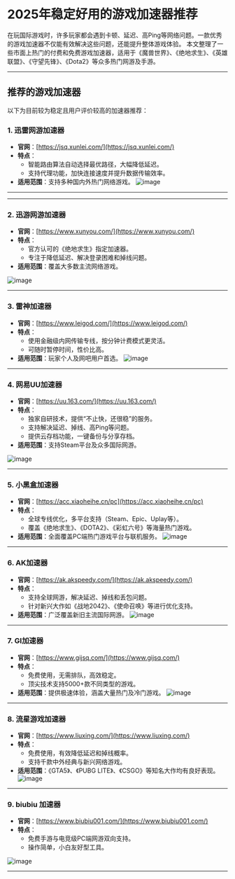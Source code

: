 # 2025年稳定好用的游戏加速器推荐

在玩国际游戏时，许多玩家都会遇到卡顿、延迟、高Ping等网络问题。一款优秀的游戏加速器不仅能有效解决这些问题，还能提升整体游戏体验。
本文整理了一些市面上热门的付费和免费游戏加速器，适用于《魔兽世界》、《绝地求生》、《英雄联盟》、《守望先锋》、《Dota2》等众多热门网游及手游。

---

## 推荐的游戏加速器

以下为目前较为稳定且用户评价较高的加速器推荐：

### 1. 迅雷网游加速器
- **官网**：[https://jsq.xunlei.com/](https://jsq.xunlei.com/)
- **特点**：
  - 智能路由算法自动选择最优路径，大幅降低延迟。
  - 支持代理功能，加快连接速度并提升数据传输效率。
- **适用范围**：支持多种国内外热门网络游戏。
![image](https://github.com/user-attachments/assets/eae8df4b-7149-40c3-a30d-de6ff33913c8)

---

---

### 2. 迅游网游加速器
- **官网**：[https://www.xunyou.com/](https://www.xunyou.com/)
- **特点**：
  - 官方认可的《绝地求生》指定加速器。
  - 专注于降低延迟、解决登录困难和掉线问题。
- **适用范围**：覆盖大多数主流网络游戏。

![image](https://github.com/user-attachments/assets/ffa509e0-824c-4e59-af51-9e46473010b9)

---

### 3. 雷神加速器
- **官网**：[https://www.leigod.com/](https://www.leigod.com/)
- **特点**：
  - 使用金融级内网传输专线，按分钟计费模式更灵活。
  - 可随时暂停时间，性价比高。
- **适用范围**：玩家个人及网吧用户首选。
![image](https://github.com/user-attachments/assets/3bb296f3-f274-46f3-a8e2-022cc9aa8cc6)

---
### 4. 网易UU加速器
- **官网**：[https://uu.163.com/](https://uu.163.com/)
- **特点**：
  - 独家自研技术，提供“不止快，还很稳”的服务。
  - 支持解决延迟、掉线、高Ping等问题。
  - 提供云存档功能，一键备份与分享存档。
- **适用范围**：支持Steam平台及众多国际网游。

![image](https://github.com/user-attachments/assets/8c18ad1e-5d8c-4447-8d27-d7753696e14e)

---

### 5. 小黑盒加速器
- **官网**：[https://acc.xiaoheihe.cn/pc](https://acc.xiaoheihe.cn/pc)
- **特点**：
  - 全球专线优化，多平台支持（Steam、Epic、Uplay等）。
  - 覆盖《绝地求生》、《DOTA2》、《彩虹六号》等海量热门游戏。
- **适用范围**：全面覆盖PC端热门游戏平台与联机服务。
![image](https://github.com/user-attachments/assets/08b9cae1-02c2-456e-9ed4-428d06c6a879)

---

### 6. AK加速器
- **官网**：[https://ak.akspeedy.com/](https://ak.akspeedy.com/)
- **特点**：
  - 支持全球网游，解决延迟、掉线和丢包问题。
  - 针对新兴大作如《战地2042》、《使命召唤》等进行优化支持。
- **适用范围**：广泛覆盖新旧主流国际网游。
![image](https://github.com/user-attachments/assets/50a2f088-42e2-44b2-bc06-d12c557e1129)

---

### 7. GI加速器
- **官网**：[https://www.gijsq.com/](https://www.gijsq.com/)
- **特点**：
  - 免费使用，无需排队，高效稳定。
  - 顶尖技术支持5000+款不同类型的游戏。
- **适用范围**：提供极速体验，涵盖大量热门及冷门游戏。
![image](https://github.com/user-attachments/assets/904a0d2a-9235-4dbf-91fe-61bf0918459e)

---

### 8. 流星游戏加速器
- **官网**：[https://www.liuxing.com/](https://www.liuxing.com/)
- **特点**：
  - 免费使用，有效降低延迟和掉线概率。
  - 支持千款中外经典与新兴网络游戏。
- **适用范围**：《GTA5》、《PUBG LITE》、《CSGO》等知名大作均有良好表现。
![image](https://github.com/user-attachments/assets/aa8c6ac0-d935-42c5-b5c9-ef4852ab76db)

---

### 9. biubiu 加速器
- **官网**：[https://www.biubiu001.com/](https://www.biubiu001.com/)
- **特点**：
   - 免费手游与电竞级PC端网游双向支持。  
   - 操作简单，小白友好型工具。  

![image](https://github.com/user-attachments/assets/595cf2ad-66ad-4bee-9317-23a74a269d0e)
  
---  
